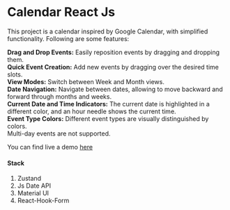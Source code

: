 # Calendar React Js

This project is a calendar inspired by Google Calendar, with simplified functionality. Following are some features:

**Drag and Drop Events:** Easily reposition events by dragging and dropping them.</br>
**Quick Event Creation:** Add new events by dragging over the desired time slots.</br>
**View Modes:** Switch between Week and Month views.</br>
**Date Navigation:** Navigate between dates, allowing to move backward and forward through months and weeks.</br>
**Current Date and Time Indicators:** The current date is highlighted in a different color, and an hour needle shows the current time.</br>
**Event Type Colors:** Different event types are visually distinguished by colors.</br>
Multi-day events are not supported.</br>

You can find live a demo [here](https://calendar-reactjs.web.app/)

#### Stack
1. Zustand
2. Js Date API
3. Material UI
4. React-Hook-Form
